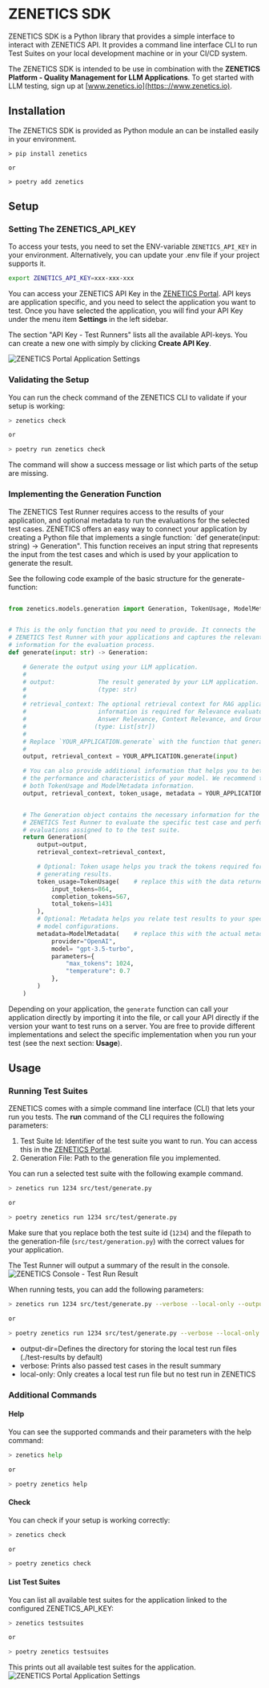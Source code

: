 # ZENETICS SDK

ZENETICS SDK is a Python library that provides a simple interface to interact with ZENETICS API. It provides a command line interface CLI to run Test Suites on your local development machine or in your CI/CD system.

The ZENETICS SDK is intended to be use in combination with the **ZENETICS Platform - Quality Management for LLM Applications**. To get started with LLM testing, sign up at [www.zenetics.io](https:://www.zenetics.io).

## Installation

The ZENETICS SDK is provided as Python module an can be installed easily in your environment.

```commandline
> pip install zenetics

or

> poetry add zenetics
```

## Setup

### Setting The ZENETICS_API_KEY

To access your tests, you need to set the ENV-variable `ZENETICS_API_KEY` in your environment. Alternatively, you can update your .env file if your project supports it.

```bash
export ZENETICS_API_KEY=xxx-xxx-xxx
```

You can access your ZENETICS API Key in the [ZENETICS Portal](https://app.zenetics.io). API keys are application specific, and you need to select the application you want to test. Once you have selected the application, you will find your API Key under the menu item **Settings** in the left sidebar.

The section "API Key - Test Runners" lists all the available API-keys. You can create a new one with simply by clicking **Create API Key**.

![ZENETICS Portal Application Settings](/docs/images/zenetics_portal_application_settings.png)

### Validating the Setup

You can run the check command of the ZENETICS CLI to validate if your setup is working:

```bash
> zenetics check

or

> poetry run zenetics check
```

The command will show a success message or list which parts of the setup are missing.

### Implementing the Generation Function

The ZENETICS Test Runner requires access to the results of your application, and optional metadata to run the evaluations for the selected test cases. ZENETICS offers an easy way to connect your application by creating a Python file that implements a single function: `def generate(input: string) -> Generation". This function receives an input string that represents the input from the test cases and which is used by your application to generate the result.

See the following code example of the basic structure for the generate-function:

```python

from zenetics.models.generation import Generation, TokenUsage, ModelMetadata


# This is the only function that you need to provide. It connects the
# ZENETICS Test Runner with your applications and captures the relevant
# information for the evaluation process.
def generate(input: str) -> Generation:

    # Generate the output using your LLM application.
    #
    # output:            The result generated by your LLM application.
    #                    (type: str)
    #
    # retrieval_context: The optional retrieval context for RAG applications. This
    #                    information is required for Relevance evaluators like
    #                    Answer Relevance, Context Relevance, and Groundedness.
    #                   (type: List[str])
    #
    # Replace `YOUR_APPLICATION.generate` with the function that generates the output
    #
    output, retrieval_context = YOUR_APPLICATION.generate(input)

    # You can also provide additional information that helps you to better understand
    # the performance and characteristics of your model. We recommend that you provide
    # both TokenUsage and ModelMetadata information.
    output, retrieval_context, token_usage, metadata = YOUR_APPLICATION.generate(input)


    # The Generation object contains the necessary information for the
    # ZENETICS Test Runner to evaluate the specific test case and perform the
    # evaluations assigned to to the test suite.
    return Generation(
        output=output,
        retrieval_context=retrieval_context,

        # Optional: Token usage helps you track the tokens required for
        # generating results.
        token_usage=TokenUsage(    # replace this with the data returned from your app.
            input_tokens=864,
            completion_tokens=567,
            total_tokens=1431
        ),
        # Optional: Metadata helps you relate test results to your specific
        # model configurations.
        metadata=ModelMetadata(    # replace this with the actual metadata from your app.
            provider="OpenAI",
            model= "gpt-3.5-turbo",
            parameters={
                "max_tokens": 1024,
                "temperature": 0.7
            },
        )
    )
```

Depending on your application, the `generate` function can call your application directly by importing it into the file, or call your API directly if the version your want to test runs on a server. You are free to provide different implementations and select the specific implementation when you run your test (see the next section: **Usage**).

## Usage

### Running Test Suites

ZENETICS comes with a simple command line interface (CLI) that lets your run you tests. The **run** command of the CLI requires the following parameters:

1. Test Suite Id: Identifier of the test suite you want to run. You can access this in the [ZENETICS Portal](https://app.zenetics.io).
2. Generation File: Path to the generation file you implemented.

You can run a selected test suite with the following example command.

```bash
> zenetics run 1234 src/test/generate.py

or

> poetry zenetics run 1234 src/test/generate.py
```

Make sure that you replace both the test suite id (`1234`) and the filepath to the generation-file (`src/test/generation.py`) with the correct values for your application.

The Test Runner will output a summary of the result in the console.
![ZENETICS Console - Test Run Result](/docs/images/zenetics_cli_run_result.png)

When running tests, you can add the following parameters:

```bash
> zenetics run 1234 src/test/generate.py --verbose --local-only --output-dir=./test-results

or

> poetry zenetics run 1234 src/test/generate.py --verbose --local-only --output-dir=./test-results
```

-   output-dir=Defines the directory for storing the local test run files (./test-results by default)
-   verbose: Prints also passed test cases in the result summary
-   local-only: Only creates a local test run file but no test run in ZENETICS

### Additional Commands

#### Help

You can see the supported commands and their parameters with the help command:

```bash
> zenetics help

or

> poetry zenetics help
```

#### Check

You can check if your setup is working correctly:

```bash
> zenetics check

or

> poetry zenetics check
```

#### List Test Suites

You can list all available test suites for the application linked to the configured ZENETICS_API_KEY:

```bash
> zenetics testsuites

or

> poetry zenetics testsuites
```

This prints out all available test suites for the application.
![ZENETICS Portal Application Settings](/docs/images/zenetics_cli_testsuites.png)
